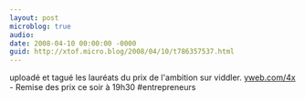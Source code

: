 ```yaml
---
layout: post
microblog: true
audio: 
date: 2008-04-10 00:00:00 -0000
guid: http://xtof.micro.blog/2008/04/10/t786357537.html
---
```

uploadé et tagué les lauréats du prix de l'ambition sur viddler. [yweb.com/4x](http://yweb.com/4x) - Remise des prix ce soir à 19h30 #entrepreneurs
